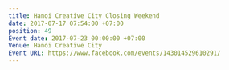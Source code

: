 ```yaml
---
title: Hanoi Creative City Closing Weekend
date: 2017-07-17 07:54:00 +07:00
position: 49
Event date: 2017-07-23 00:00:00 +07:00
Venue: Hanoi Creative City
Event URL: https://www.facebook.com/events/143014529610291/
---
```


